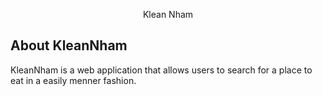 <p align="center">Klean Nham</p>

## About KleanNham

KleanNham is a web application that allows users to search for a place to eat in a easily menner fashion.
